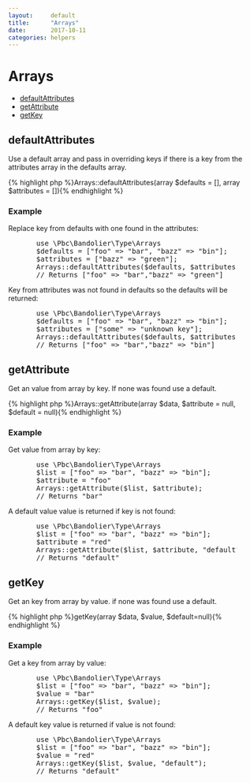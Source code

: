 ```yaml
---
layout:     default
title:      "Arrays"
date:       2017-10-11
categories: helpers
---
```


# Arrays

* [defaultAttributes](#defaultattributes)
* [getAttribute](#getattribute)
* [getKey](#getkey)


## defaultAttributes

Use a default array and pass in overriding keys if there is a key from the attributes array in the defaults array.

{% highlight php %}Arrays::defaultAttributes(array $defaults = [], array $attributes = []){% endhighlight %}

### Example

Replace key from defaults with one found in the attributes:

<figure class="highlight">
  <pre class="prettyprint lang-php linenums">
  use \Pbc\Bandolier\Type\Arrays
  $defaults = ["foo" => "bar", "bazz" => "bin"];
  $attributes = ["bazz" => "green"];
  Arrays::defaultAttributes($defaults, $attributes);
  // Returns ["foo" => "bar","bazz" => "green"]</pre>
</figure>

Key from attributes was not found in defaults so the defaults will be returned:

<figure class="highlight">
  <pre class="prettyprint lang-php linenums">
  use \Pbc\Bandolier\Type\Arrays
  $defaults = ["foo" => "bar", "bazz" => "bin"];
  $attributes = ["some" => "unknown key"];
  Arrays::defaultAttributes($defaults, $attributes);
  // Returns ["foo" => "bar","bazz" => "bin"]</pre>
</figure>


## getAttribute

Get an value from array by key. If none was found use a default.

{% highlight php %}Arrays::getAttribute(array $data, $attribute = null, $default = null){% endhighlight %}

### Example

Get value from array by key:

<figure class="highlight">
  <pre class="prettyprint lang-php linenums">
  use \Pbc\Bandolier\Type\Arrays
  $list = ["foo" => "bar", "bazz" => "bin"];
  $attribute = "foo"
  Arrays::getAttribute($list, $attribute);
  // Returns "bar"</pre>
</figure>


A default value value is returned if key is not found:

<figure class="highlight">
  <pre class="prettyprint lang-php linenums">
  use \Pbc\Bandolier\Type\Arrays
  $list = ["foo" => "bar", "bazz" => "bin"];
  $attribute = "red"
  Arrays::getAttribute($list, $attribute, "default");
  // Returns "default"</pre>
</figure>


## getKey

Get an key from array by value. if none was found use a default.

{% highlight php %}getKey(array $data, $value, $default=null){% endhighlight %}

### Example

Get a key from array by value:

<figure class="highlight">
  <pre class="prettyprint lang-php linenums">
  use \Pbc\Bandolier\Type\Arrays
  $list = ["foo" => "bar", "bazz" => "bin"];
  $value = "bar"
  Arrays::getKey($list, $value);
  // Returns "foo"</pre>
</figure>

A default key value is returned if value is not found:

<figure class="highlight">
  <pre class="prettyprint lang-php linenums">
  use \Pbc\Bandolier\Type\Arrays
  $list = ["foo" => "bar", "bazz" => "bin"];
  $value = "red"
  Arrays::getKey($list, $value, "default");
  // Returns "default"</pre>
</figure>
